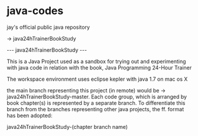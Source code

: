 java-codes
==========

jay's official public java repository

-> java24hTrainerBookStudy


--- java24hTrainerBookStudy ---

This is a Java Project used as a sandbox for trying out and experimenting with java code in relation with the book, Java Programming 24-Hour Trainer

The workspace environment uses eclipse kepler with java 1.7 on mac os X

the main branch representing this project (in remote) would be -> java24hTrainerBookStudy-master. Each code group, which is arranged by book chapter(s) is represented by a separate branch. To differentiate this branch from the branches representing other java projects, the ff. format has been adopted:

java24hTrainerBookStudy-(chapter branch name)

